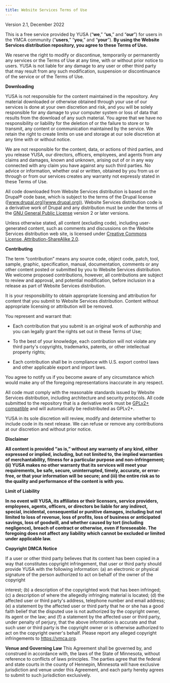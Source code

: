 ```yaml
---
title: Website Services Terms of Use
---
```


Version 2.1, December 2022

This is a free service provided by YUSA (“**we**,” “**us**,” and “**our**”) for users in the YMCA community (“**users**,” “**you**,” and “**your**”). **By using the Website Services distribution repository, you agree to these Terms of Use.**

We reserve the right to modify or discontinue, temporarily or permanently any services or the Terms of Use at any time, with or without prior notice to users. YUSA is not liable for any damage to any user or other third party that may result from any such modification, suspension or discontinuance of the service or of the Terms of Use.

**Downloading**

YUSA is not responsible for the content maintained in the repository. Any material downloaded or otherwise obtained through your use of our services is done at your own discretion and risk, and you will be solely responsible for any damage to your computer system or loss of data that results from the download of any such material. You agree that we have no responsibility or liability for the deletion of or the failure to store or to transmit, any content or communication maintained by the service. We retain the right to create limits on use and storage at our sole discretion at any time with or without notice.

We are not responsible for the content, data, or actions of third parties, and you release YUSA, our directors, officers, employees, and agents from any claims and damages, known and unknown, arising out of or in any way connected with any claim you have against any such third parties. No advice or information, whether oral or written, obtained by you from us or through or from our services creates any warranty not expressly stated in these Terms of Use.

All code downloaded from Website Services distribution is based on the Drupal® code base, which is subject to the terms of the Drupal license ([www.drupal.org](www.drupal.org)). Website Services distribution code is a derivative work of Drupal and any distribution must be under the terms of the [GNU General Public License](http://www.gnu.org/licenses/old-licenses/gpl-2.0.html) version 2 or later versions.

Unless otherwise stated, all content (excluding code), including user-generated content, such as comments and discussions on the Website Services distribution web site, is licensed under [Creative Commons License, Attribution-ShareAlike 2.0](https://creativecommons.org/licenses/by-sa/2.0/).

**Contributing**

The term “contribution” means any source code, object code, patch, tool, sample, graphic, specification, manual, documentation, comments or any other content posted or submitted by you to Website Services distribution. We welcome proposed contributions, however, all contributions are subject to review and approval, and potential modification, before inclusion in a release as part of Website Services distribution.

It is your responsibility to obtain appropriate licensing and attribution for content that you submit to Website Services distribution. Content without appropriate licensing or attribution will be removed.

You represent and warrant that:

* Each contribution that you submit is an original work of authorship and you can legally grant the rights set out in these Terms of Use;

* To the best of your knowledge, each contribution will not violate any third party's copyrights, trademarks, patents, or other intellectual property rights;

* Each contribution shall be in compliance with U.S. export control laws and other applicable export and import laws.

You agree to notify us if you become aware of any circumstance which would make any of the foregoing representations inaccurate in any respect.

All code must comply with the reasonable standards issued by Website Services distribution, including architecture and security protocols. All code submitted to the repository that is a derivative work must be [GPLv2+ compatible](https://www.gnu.org/licenses/license-list.en.html#GPLCompatibleLicenses) and will automatically be redistributed as GPLv2+.

YUSA in its sole discretion will review, modify and determine whether to include code in its next release. We can refuse or remove any contributions at our discretion and without prior notice.

**Disclaimer**

**All content is provided “as is,” without any warranty of any kind, either expressed or implied, including, but not limited to, the implied warranties of merchantability, fitness for a particular purpose and non-infringement; (ii) YUSA makes no other warranty that its services will meet your requirements, be safe, secure, uninterrupted, timely, accurate, or error-free, or that your information will be secure; and (iii) the entire risk as to the quality and performance of the content is with you.**

**Limit of Liability**

**In no event will YUSA, its affiliates or their licensors, service providers, employees, agents, officers, or directors be liable for any indirect, special, incidental, consequential or punitive damages, including but not limited to loss of revenue, loss of profits, loss of business or anticipated savings, loss of goodwill, and whether caused by tort (including negligence), breach of contract or otherwise, even if foreseeable. The foregoing does not affect any liability which cannot be excluded or limited under applicable law.**

**Copyright DMCA Notice**

If a user or other third party believes that its content has been copied in a way that constitutes copyright infringement, that user or third party should provide YUSA with the following information: (a) an electronic or physical signature of the person authorized to act on behalf of the owner of the copyright

interest; (b) a description of the copyrighted work that has been infringed; (c) a description of where the allegedly infringing material is located; (d) the affected user or third party's address, telephone number and email address; (e) a statement by the affected user or third party that he or she has a good faith belief that the disputed use is not authorized by the copyright owner, its agent or the law; and (f) a statement by the affected user or third party, under penalty of perjury, that the above information is accurate and that such user or third party is the copyright owner or is otherwise authorized to act on the copyright owner's behalf. Please report any alleged copyright infringements to https://ymca.org.

**Venue and Governing Law**
This Agreement shall be governed by, and construed in accordance with, the laws of the State of Minnesota, without reference to conflicts of laws principles. The parties agree that the federal and state courts in the county of Hennepin, Minnesota will have exclusive jurisdiction and venue under this Agreement, and each party hereby agrees to submit to such jurisdiction exclusively.
